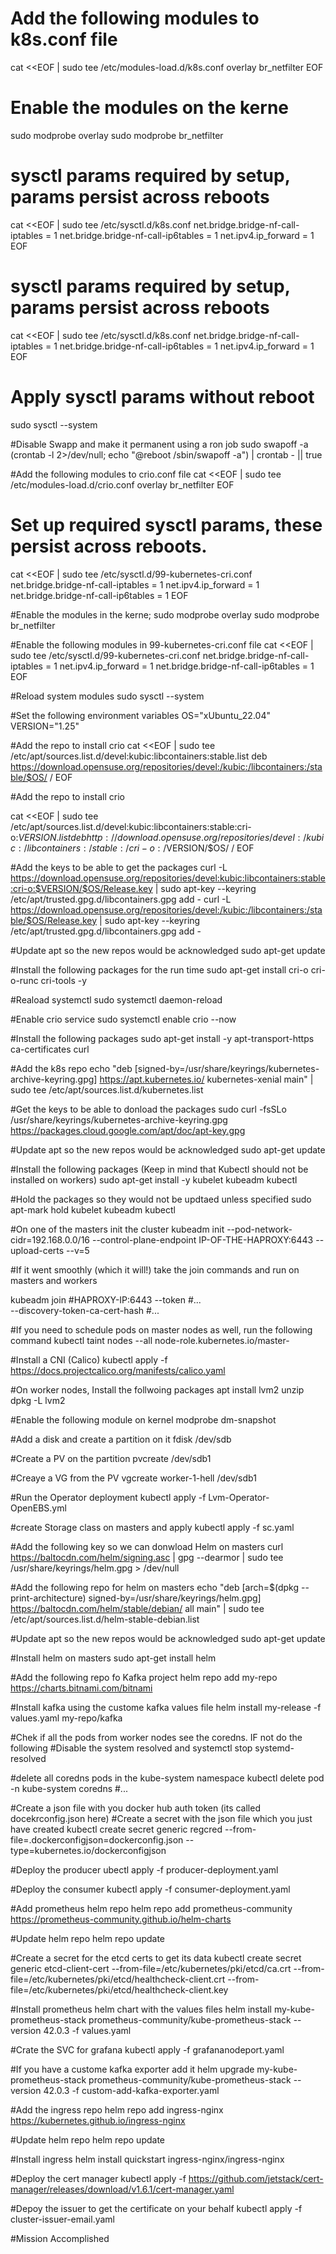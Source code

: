 # Add the following modules to k8s.conf file
cat <<EOF | sudo tee /etc/modules-load.d/k8s.conf
overlay
br_netfilter
EOF

# Enable the modules on the kerne
sudo modprobe overlay
sudo modprobe br_netfilter


# sysctl params required by setup, params persist across reboots
cat <<EOF | sudo tee /etc/sysctl.d/k8s.conf
net.bridge.bridge-nf-call-iptables  = 1
net.bridge.bridge-nf-call-ip6tables = 1
net.ipv4.ip_forward                 = 1
EOF



# sysctl params required by setup, params persist across reboots
cat <<EOF | sudo tee /etc/sysctl.d/k8s.conf
net.bridge.bridge-nf-call-iptables  = 1
net.bridge.bridge-nf-call-ip6tables = 1
net.ipv4.ip_forward                 = 1
EOF

# Apply sysctl params without reboot
sudo sysctl --system

#Disable Swapp and make it permanent using a ron job
sudo swapoff -a
(crontab -l 2>/dev/null; echo "@reboot /sbin/swapoff -a") | crontab - || true


#Add the following modules to crio.conf file
cat <<EOF | sudo tee /etc/modules-load.d/crio.conf
overlay
br_netfilter
EOF

# Set up required sysctl params, these persist across reboots.
cat <<EOF | sudo tee /etc/sysctl.d/99-kubernetes-cri.conf
net.bridge.bridge-nf-call-iptables  = 1
net.ipv4.ip_forward                 = 1
net.bridge.bridge-nf-call-ip6tables = 1
EOF



#Enable the modules in the kerne;
sudo modprobe overlay
sudo modprobe br_netfilter

#Enable the following modules in 99-kubernetes-cri.conf file
cat <<EOF | sudo tee /etc/sysctl.d/99-kubernetes-cri.conf
net.bridge.bridge-nf-call-iptables  = 1
net.ipv4.ip_forward                 = 1
net.bridge.bridge-nf-call-ip6tables = 1
EOF

#Reload system modules
sudo sysctl --system

#Set the following environment variables
OS="xUbuntu_22.04"
VERSION="1.25"

#Add the repo to install crio
cat <<EOF | sudo tee /etc/apt/sources.list.d/devel:kubic:libcontainers:stable.list
deb https://download.opensuse.org/repositories/devel:/kubic:/libcontainers:/stable/$OS/ /
EOF

#Add the repo to install crio

cat <<EOF | sudo tee /etc/apt/sources.list.d/devel:kubic:libcontainers:stable:cri-o:$VERSION.list
deb http://download.opensuse.org/repositories/devel:/kubic:/libcontainers:/stable:/cri-o:/$VERSION/$OS/ /
EOF

#Add the keys to be able to get the packages
curl -L https://download.opensuse.org/repositories/devel:kubic:libcontainers:stable:cri-o:$VERSION/$OS/Release.key | sudo apt-key --keyring /etc/apt/trusted.gpg.d/libcontainers.gpg add -
curl -L https://download.opensuse.org/repositories/devel:/kubic:/libcontainers:/stable/$OS/Release.key | sudo apt-key --keyring /etc/apt/trusted.gpg.d/libcontainers.gpg add -

#Update apt so the new repos would be acknowledged
sudo apt-get update

#Install the following packages for the run time
sudo apt-get install cri-o cri-o-runc cri-tools -y

#Reaload systemctl 
sudo systemctl daemon-reload

#Enable crio service
sudo systemctl enable crio --now


#Install the following packages
sudo apt-get install -y apt-transport-https ca-certificates curl


#Add the k8s repo
echo "deb [signed-by=/usr/share/keyrings/kubernetes-archive-keyring.gpg] https://apt.kubernetes.io/ kubernetes-xenial main" | sudo tee /etc/apt/sources.list.d/kubernetes.list


#Get the keys to be able to donload the packages
sudo curl -fsSLo /usr/share/keyrings/kubernetes-archive-keyring.gpg https://packages.cloud.google.com/apt/doc/apt-key.gpg



#Update apt so the new repos would be acknowledged
sudo apt-get update

#Install the following packages (Keep in mind that Kubectl should not be installed on workers)
sudo apt-get install -y kubelet kubeadm kubectl

#Hold the packages so they would not be updtaed unless specified
sudo apt-mark hold kubelet kubeadm kubectl

#On one of the masters init the cluster
kubeadm init --pod-network-cidr=192.168.0.0/16 --control-plane-endpoint IP-OF-THE-HAPROXY:6443  --upload-certs --v=5 

#If it went smoothly (which it will!) take the join commands and run on masters and workers

kubeadm join #HAPROXY-IP:6443 --token #...  \
	--discovery-token-ca-cert-hash #... 

#If you need to schedule pods on master nodes as well, run the following command 
kubectl taint nodes --all node-role.kubernetes.io/master-

#Install a CNI (Calico)
kubectl apply -f https://docs.projectcalico.org/manifests/calico.yaml



#On worker nodes, Install  the follwoing packages
apt install lvm2 unzip
dpkg -L lvm2

#Enable the following module on kernel
modprobe dm-snapshot

#Add a disk and create a partition on it
fdisk /dev/sdb 

#Create a PV on the partition
pvcreate /dev/sdb1

#Creaye a VG from the PV
vgcreate worker-1-hell /dev/sdb1


#Run the Operator deployment
kubectl apply -f Lvm-Operator-OpenEBS.yml


#create Storage class on masters and apply
kubectl apply -f sc.yaml

#Add the following key so we can donwload Helm on masters
curl https://baltocdn.com/helm/signing.asc | gpg --dearmor | sudo tee /usr/share/keyrings/helm.gpg > /dev/null

#Add the following repo for  helm on masters
echo "deb [arch=$(dpkg --print-architecture) signed-by=/usr/share/keyrings/helm.gpg] https://baltocdn.com/helm/stable/debian/ all main" | sudo tee /etc/apt/sources.list.d/helm-stable-debian.list

#Update apt so the new repos would be acknowledged
sudo apt-get update

#Install helm on masters
sudo apt-get install helm

#Add the following repo fo Kafka project
helm repo add my-repo https://charts.bitnami.com/bitnami

#Install kafka using the custome kafka values file
helm install my-release -f values.yaml my-repo/kafka

#Chek if all the pods from worker nodes see the coredns. IF not do the following
#Disable the system resolved and 
systemctl stop systemd-resolved

#delete all coredns pods in the kube-system namespace
kubectl delete pod -n kube-system coredns #...

#Create a json file with you docker hub auth token (its called docekrconfig.json here)
#Create a secret with the json file which you just have created
kubectl create secret generic regcred     --from-file=.dockerconfigjson=dockerconfig.json     --type=kubernetes.io/dockerconfigjson


#Deploy the producer
ubectl apply -f producer-deployment.yaml 


#Deploy the consumer
kubectl apply -f consumer-deployment.yaml 


#Add prometheus helm repo
helm repo add prometheus-community https://prometheus-community.github.io/helm-charts


#Update helm repo
helm repo update


#Create a secret for the etcd certs to get its data
kubectl create secret generic etcd-client-cert --from-file=/etc/kubernetes/pki/etcd/ca.crt --from-file=/etc/kubernetes/pki/etcd/healthcheck-client.crt --from-file=/etc/kubernetes/pki/etcd/healthcheck-client.key


#Install prometheus helm chart with the values files
helm install my-kube-prometheus-stack prometheus-community/kube-prometheus-stack --version 42.0.3 -f values.yaml


#Crate the SVC for grafana
kubectl apply -f grafananodeport.yaml 


#If you have a custome kafka exporter add it
helm upgrade my-kube-prometheus-stack prometheus-community/kube-prometheus-stack --version 42.0.3 -f custom-add-kafka-exporter.yaml


#Add the ingress repo 
 helm repo add ingress-nginx https://kubernetes.github.io/ingress-nginx


#Update helm repo
helm repo update


#Install ingress
helm install quickstart ingress-nginx/ingress-nginx


#Deploy the cert manager
kubectl apply -f https://github.com/jetstack/cert-manager/releases/download/v1.6.1/cert-manager.yaml


#Depoy the issuer to get the certificate on your behalf
kubectl apply -f cluster-issuer-email.yaml 


#Mission Accomplished


